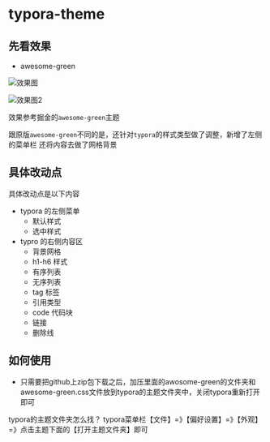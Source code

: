 # typora-theme

## 先看效果
- awesome-green

![效果图](https://tva1.sinaimg.cn/large/006y8mN6ly1h6scpunpbdj31b40u0n19.jpg)

![效果图2](https://tva1.sinaimg.cn/large/006y8mN6ly1h6scxwok98j30qq11kwhz.jpg)

效果参考掘金的`awesome-green`主题

跟原版`awesome-green`不同的是，还针对`typora`的样式类型做了调整，新增了左侧的菜单栏
还将内容去做了网格背景

## 具体改动点
具体改动点是以下内容

- typora 的左侧菜单
  - 默认样式
  - 选中样式
- typro 的右侧内容区
  - 背景网格
  - h1-h6 样式
  - 有序列表
  - 无序列表
  - tag 标签
  - 引用类型
  - code 代码块
  - 链接
  - 删除线

## 如何使用

* 只需要把github上zip包下载之后，加压里面的awosome-green的文件夹和awesome-green.css文件放到typora的主题文件夹中，关闭typora重新打开即可

typora的主题文件夹怎么找？
typora菜单栏【文件】=》【偏好设置】=》【外观】=》点击主题下面的【打开主题文件夹】即可
